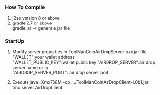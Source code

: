 ### How To Compile    

1. j2se version 8 or above        
2. gradle 2.7 or above            
   gradle jar => generate jar file    
       
### StartUp     
1. Modify server.properties in ToolManCoinAirDropServer-xxx.jar file      
"WALLET":your wallet address        
"WALLET_PUBLIC_KEY":wallet public key
"AIRDROP_SERVER":air drop server name or ip     
"AIRDROP_SERVER_PORT": air drop server port     

 
2. Execute
java -Xmx768M -cp .;./ToolManCoinAirDropClient-1.0b1.jar tmc.server.AirDropClient
  
